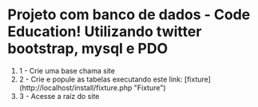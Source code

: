 # Projeto com banco de dados - Code Education! Utilizando twitter bootstrap, mysql e PDO
<ol>
<li>1 - Crie uma base chama site</li>
<li>2 - Crie e popule as tabelas executando este link: [fixture](http://localhost/install/fixture.php "Fixture")</li>
<li>3 - Acesse a raíz do site</li>
</ol>